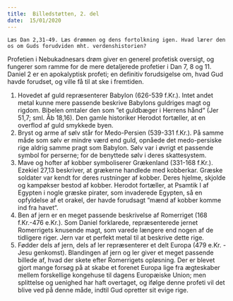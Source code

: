 ```yaml
---
title:  Billedstøtten, 2. del
date:  15/01/2020
---
```


`Læs Dan 2,31-49. Læs drømmen og dens fortolkning igen. Hvad lærer den os om Guds forudviden mht. verdenshistorien?`

Profetien i Nebukadnesars drøm giver en generel profetisk oversigt, og fungerer som ramme for de mere detaljerede profetier i Dan 7, 8 og 11. Daniel 2 er en apokalyptisk profeti; en definitiv forudsigelse om, hvad Gud havde forudset, og ville få til at ske i fremtiden.

1. Hovedet af guld repræsenterer Babylon (626-539 f.Kr.). Intet andet metal kunne mere passende beskrive Babylons guldriges magt og rigdom. Bibelen omtaler den som ”et guldbæger i Herrens hånd“ (Jer 51,7; sml. Åb 18,16). Den gamle historiker Herodot fortæller, at en overflod af guld smykkede byen.
2. Bryst og arme af sølv står for Medo-Persien (539-331 f.Kr.). På samme måde som sølv er mindre værd end guld, opnåede det medo-persiske rige aldrig samme pragt som Babylon. Sølv var i øvrigt et passende symbol for perserne; for de benyttede sølv i deres skattesystem.
3. Mave og hofter af kobber symboliserer Grækenland (331-168 f.Kr.). Ezekiel 27,13 beskriver, at grækerne handlede med kobberkar. Græske soldater var kendt for deres rustninger af kobber. Deres hjelme, skjolde og kampøkser bestod af kobber. Herodot fortæller, at Psamtik I af Egypten i nogle græske pirater, som invaderede Egypten, så en opfyldelse af et orakel, der havde forudsagt ”mænd af kobber komme ind fra havet“.
4. Ben af jern er en meget passende beskrivelse af Romerriget (168 f.Kr.-476 e.Kr.). Som Daniel forklarede, repræsenterede jernet Romerrigets knusende magt, som varede længere end nogen af de tidligere riger. Jern var et perfekt metal til at beskrive dette rige.
5. Fødder dels af jern, dels af ler repræsenterer et delt Europa (479 e.Kr. - Jesu genkomst). Blandingen af jern og ler giver et meget passende billede af, hvad der skete efter Romerrigets opløsning. Der er blevet gjort mange forsøg på at skabe et forenet Europa lige fra ægteskaber mellem forskellige kongehuse til dagens Europæiske Union; men splittelse og uenighed har haft overtaget, og ifølge denne profeti vil det blive ved på denne måde, indtil Gud opretter sit evige rige.
